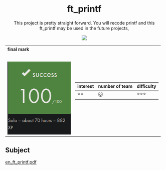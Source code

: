 <h1 align="center">
   <b font size="15" face="arial" ><br><br>ft_printf</font></b></h1>
   <p align="center">
   This project is pretty straight forward. You will recode printf and this ft_printf may be used in the future projects,
 <p align="center">
  <img src="https://img.shields.io/badge/c-007ACC?style=for-the-badge&logo=c&logoColor=white">

  <table  align="center">
<td>
 <b face="arial" >final mark<br><br></font></b></p>
 <img src="https://github.com/xibaochat/ft_printf/blob/master/printf_final_mark.png">
 

</td>

<td>

| interest                     | number of team          | difficulty                      |
| ---------------------------- | ----------              | ----------                      |
|   :star::star: | :cat: |  :star::star::star: |

</td>
</tr>
</table>

## Subject
[en_ft_printf.pdf](https://github.com/xibaochat/ft_printf/new/master?readme=1)
